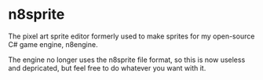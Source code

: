 # n8sprite
The pixel art sprite editor formerly used to make sprites for my open-source C# game engine, n8engine.

The engine no longer uses the n8sprite file format, so this is now useless and depricated, but feel free to do whatever you want with it.
